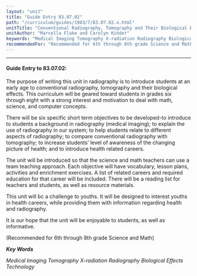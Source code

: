 ```yaml
---
layout: "unit"
title: "Guide Entry 83.07.02"
path: "/curriculum/guides/1983/7/83.07.02.x.html"
unitTitle: "Conventional Radiography, Tomography and Their Biological Effects"
unitAuthor: "Marcella Flake and Carolyn Kinder"
keywords: "Medical Imaging Tomography X-radiation Radiography Biological Effects Technology"
recommendedFor: "Recommended for 6th through 8th grade Science and Math"
---
```

<body>
<hr/>
 <h4>
  Guide Entry to 83.07.02:
 </h4>
 The purpose of writing this unit in radiography is to introduce students at an early age to conventional radiography, tomography and their biological effects.  This curriculum will be geared toward students in grades six through eight with a strong interest and motivation to deal with math, science, and computer concepts.
 <p>
  There will be six specific short term objectives to be developed-to introduce to students a background in radiography (medical imaging); to explain the use of radiography in our system; to help students relate to different aspects of radiography; to compare conventional radiography with tomography; to increase students’ level of awareness of the changing picture of health; and to introduce health related careers.
 </p>
 <p>
  The unit will be introduced so that the science and math teachers can use a team teaching approach.  Each objective will have vocabulary, lesson plans, activities and enrichment exercises.  A list of related careers and required education for that career will be included. There will be a reading list for teachers and students, as well as resource materials.
 </p>
 <p>
  This unit will bc a challenge to youths.  It will be designed to interest youths in health careers, while providing them with information regarding health and radiography.
 </p>
 <p>
  It is our hope that the unit will be enjoyable to students, as well as informative.
 </p>
 <p>
  (Recommended for 6th through 8th grade Science and Math)
 </p>
<p>
  <b>
   <i>
    Key Words
   </i>
  </b>
  <br/>
 </p>
 <p>
  <i>
   Medical Imaging Tomography X-radiation Radiography Biological Effects Technology
  </i>
 </p>

</body>